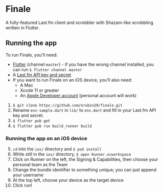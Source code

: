 # Finale

A fully-featured Last.fm client and scrobbler with Shazam-like scrobbling written in Flutter.

## Running the app

To run Finale, you'll need:
* [Flutter](https://flutter.dev/docs/get-started/install) (channel `master`) - if you have the wrong channel installed, you can run `$ flutter channel master`
* A [Last.fm API key and secret](https://www.last.fm/api/account/create)
* If you want to run Finale on an iOS device, you'll also need:
    * A Mac
    * Xcode 11 or greater
    * An [Apple Developer account](https://developer.apple.com) (personal account will work)

1. `$ git clone https://github.com/nrubin29/finale.git`
2. Rename `env-sample.dart` in `lib/` to `env.dart` and fill in your Last.fm API key and secret.
3. `$ flutter pub get`
4. `$ flutter pub run build_runner build`

### Running the app on an iOS device

5. `cd` into the `ios/` directory and `$ pod install`
6. While still in the `ios/` directory, `$ open Runner.xcworkspace`
7. Click on Runner on the left, the Signing & Capabilities, then choose your personal team as the Team
8. Change the bundle identifier to something unique; you can just append your username
9. At the top left, choose your device as the target device
10. Click run!
